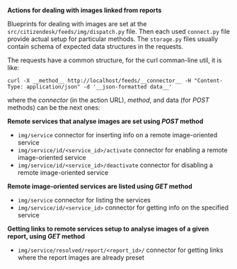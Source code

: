 
**Actions for dealing with images linked from reports**

Blueprints for dealing with images are set at the `src/citizendesk/feeds/img/dispatch.py` file.
Then each used `connect.py` file provide actual setup for particular methods.
The `storage.py` files usually contain schema of expected data structures in the requests.

The requests have a common structure, for the curl comman-line util, it is like:
```
curl -X __method__ http://localhost/feeds/__connector__ -H "Content-Type: application/json" -d '__json-formatted data__'
```
where the _connector_ (in the action URL), _method_, and data (for _POST_ methods) can be the next ones:

**Remote services that analyse images are set using _POST_ method**
+ `img/service` connector for inserting info on a remote image-oriented service
+ `img/service/id/<service_id>/activate` connector for enabling a remote image-oriented service
+ `img/service/id/<service_id>/deactivate` connector for disabling a remote image-oriented service

**Remote image-oriented services are listed using _GET_ method**
+ `img/service` connector for listing the services
+ `img/service/id/<service_id>` connector for getting info on the specified service

**Getting links to remote services setup to analyse images of a given report, using _GET_ method**
+ `img/service/resolved/report/<report_id>/` connector for getting links where the report images are already preset


